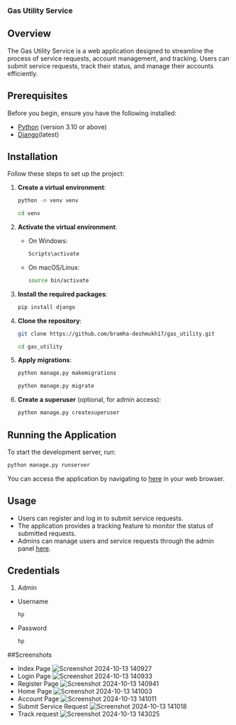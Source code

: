 ### Gas Utility Service

## Overview
The Gas Utility Service is a web application designed to streamline the process of service requests, account management, and tracking. Users can submit service requests, track their status, and manage their accounts efficiently.



## Prerequisites
Before you begin, ensure you have the following installed:
- [Python](https://www.python.org/downloads/) (version 3.10 or above)
- [Django](https://www.djangoproject.com/download/)(latest)
## Installation
Follow these steps to set up the project:

1. **Create a virtual environment**:
   ```bash
   python -m venv venv
   ```
   ```bash
   cd venv
   ```

2. **Activate the virtual environment**:
   - On Windows:
     ```bash
     Scripts\activate
     ```
   - On macOS/Linux:
     ```bash
     source bin/activate
     ```

3. **Install the required packages**:
   ```bash
   pip install django
   ```

4. **Clone the repository**:
   ```bash
   git clone https://github.com/bramha-deshmukh17/gas_utility.git
   ```
   ```bash
   cd gas_utility
   ```

5. **Apply migrations**:
   ```bash
   python manage.py makemigrations
   ```
   ```bash
   python manage.py migrate
   ```

7. **Create a superuser** (optional, for admin access):
   ```bash
   python manage.py createsuperuser
   ```

## Running the Application
To start the development server, run:
```bash
python manage.py runserver
```
You can access the application by navigating to [here](http://127.0.0.1:8000/) in your web browser.

## Usage
- Users can register and log in to submit service requests.
- The application provides a tracking feature to monitor the status of submitted requests.
- Admins can manage users and service requests through the admin panel [here](http://127.0.0.1:8000/admin/).

## Credentials
1. Admin
 - Username
   ```bash
   hp
   ```
 - Password
   ```bash
   hp
   ```
    
    
##Screenshots
- Index Page
![Screenshot 2024-10-13 140927](https://github.com/user-attachments/assets/040300a4-65e9-4ce1-9c25-cce34b63beaa)
- Login Page
![Screenshot 2024-10-13 140933](https://github.com/user-attachments/assets/7f40de24-0f2b-470c-abb7-1697922a22b8)
- Register Page
![Screenshot 2024-10-13 140941](https://github.com/user-attachments/assets/7fc7ccd7-9262-4c4e-b979-9cfbad80876e)
- Home Page
![Screenshot 2024-10-13 141003](https://github.com/user-attachments/assets/dda799fb-423d-4df0-98c3-ed8d837ddd00)
- Account Page
![Screenshot 2024-10-13 141011](https://github.com/user-attachments/assets/d62b66c3-8ad1-40d4-ac34-34ff3c3cfba3)
- Submit Service Request
![Screenshot 2024-10-13 141018](https://github.com/user-attachments/assets/57419ac8-2634-4247-a561-1afbf64d4c8c)
- Track request
![Screenshot 2024-10-13 143025](https://github.com/user-attachments/assets/cec3dfa5-1caf-447c-9cd6-d0c21a2286da)
